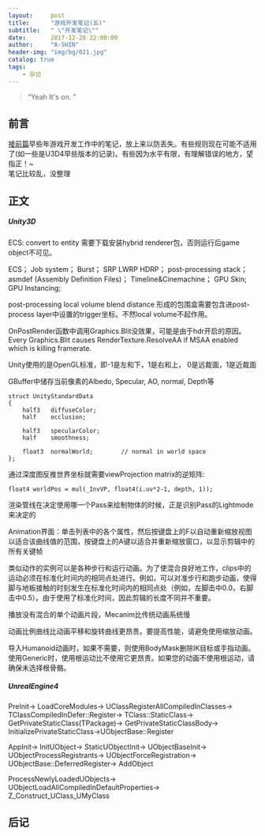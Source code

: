 ```yaml
---
layout:     post
title:      "游戏开发笔记(五)"
subtitle:   " \"开发笔记\""
date:       2017-12-28 22:00:00
author:     "A-SHIN"
header-img: "img/bg/021.jpg"
catalog: true
tags:
    - 杂记
---
```


> “Yeah It's on. ”


## 前言
[接前篇](https://huangx916.github.io/2017/12/18/note04/)早些年游戏开发工作中的笔记，放上来以防丢失。有些规则现在可能不适用了(如一些是U3D4早些版本的记录)。有些因为水平有限，有理解错误的地方，望指正！~  
笔记比较乱，没整理

## 正文
##### Unity3D  
ECS: convert to entity  需要下载安装hybrid renderer包，否则运行后game object不可见。  

ECS；        Job system；    Burst；    SRP LWRP HDRP；    post-processing stack；    asmdef (Assembly Definition Files)；    Timeline&Cinemachine；  GPU Skin;    GPU Instancing;     

post-processing local volume blend distance 形成的包围盒需要包含进post-process layer中设置的trigger坐标。不然local volume不起作用。  

OnPostRender函数中调用Graphics.Blit没效果，可能是由于hdr开启的原因。    
Every Graphics.Blit causes RenderTexture.ResolveAA if MSAA enabled which is killing framerate.  

Unity使用的是OpenGL标准，即-1是左和下，1是右和上， 0是远裁面，1是近裁面  

GBuffer中储存当前像素的Albedo, Specular, AO, normal, Depth等  
```
struct UnityStandardData
{
    half3   diffuseColor;
    half    occlusion;

    half3   specularColor;
    half    smoothness;

    float3  normalWorld;        // normal in world space
};
```
通过深度图反推世界坐标就需要viewProjection matrix的逆矩阵: 
```
float4 worldPos = mul(_InvVP, float4(i.uv*2-1, depth, 1)); 
```

渲染管线在决定使用哪一个Pass来绘制物体的时候，正是识别Pass的Lightmode来决定的  


Animation界面：单击列表中的各个属性，然后按键盘上的F以自动重新缩放视图以适合该曲线值的范围，按键盘上的A键以适合并重新缩放窗口，以显示剪辑中的所有关键帧  

类似动作的实例可以是各种步行和运行动画。为了使混合良好地工作，clips中的运动必须在标准化时间内的相同点处进行。例如，可以对准步行和跑步动画，使得脚与地板接触的时刻发生在标准化时间内的相同点处（例如，左脚击中0.0，右脚击中0.5）。由于使用了标准化时间，因此剪辑的长度不同并不重要。  

播放没有混合的单个动画片段，Mecanim比传统动画系统慢  

动画比例曲线比动画平移和旋转曲线更昂贵。要提高性能，请避免使用缩放动画。  

导入Humanoid动画时，如果不需要，则使用BodyMask删除IK目标或手指动画。使用Generic时，使用根运动比不使用它更昂贵。如果您的动画不使用根运动，请确保未选择根骨骼。  




##### UnrealEngine4  
PreInit-> LoadCoreModules-> UClassRegisterAllCompiledInClasses-> TClassCompiledInDefer<TClass>::Register-> TClass::StaticClass-> GetPrivateStaticClass(TPackage)-> GetPrivateStaticClassBody-> InitializePrivateStaticClass->UObjectBase::Register  

AppInit-> InitUObject-> StaticUObjectInit-> UObjectBaseInit-> UObjectProcessRegistrants-> UObjectForceRegistration-> UObjectBase::DeferredRegister-> AddObject

ProcessNewlyLoadedUObjects-> UObjectLoadAllCompiledInDefaultProperties-> 
Z_Construct_UClass_UMyClass  


## 后记
